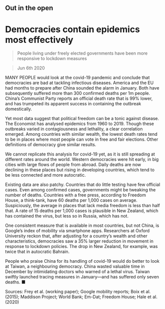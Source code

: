 ## Out in the open

# Democracies contain epidemics most effectively

> People living under freely elected governments have been more responsive to lockdown measures

> Jun 6th 2020

MANY PEOPLE would look at the covid-19 pandemic and conclude that democracies are bad at tackling infectious diseases. America and the EU had months to prepare after China sounded the alarm in January. Both have subsequently suffered more than 300 confirmed deaths per 1m people. China’s Communist Party reports an official death rate that is 99% lower, and has trumpeted its apparent success in containing the outbreak domestically.

Yet most data suggest that political freedom can be a tonic against disease. The Economist has analysed epidemics from 1960 to 2019. Though these outbreaks varied in contagiousness and lethality, a clear correlation emerged. Among countries with similar wealth, the lowest death rates tend to be in places where most people can vote in free and fair elections. Other definitions of democracy give similar results.

We cannot replicate this analysis for covid-19 yet, as it is still spreading at different rates around the world. Western democracies were hit early, in big cities with large flows of people from abroad. Daily deaths are now declining in these places but rising in developing countries, which tend to be less connected and more autocratic.

Existing data are also patchy. Countries that do little testing have few official cases. Even among confirmed cases, governments might be tweaking the number of deaths. Countries with a free press, according to Freedom House, a think-tank, have 60 deaths per 1,000 cases on average. Suspiciously, the average in places that lack media freedom is less than half that. A rate of 15 deaths per 1,000 cases is plausible in New Zealand, which has contained the virus, but less so in Russia, which has not.

One consistent measure that is available in most countries, but not China, is Google’s index of mobility via smartphone apps. Researchers at Oxford University reckon that, after adjusting for a country’s wealth and other characteristics, democracies saw a 35% larger reduction in movement in response to lockdown policies. The drop in New Zealand, for example, was twice that in autocratic Bahrain.

People who praise China for its handling of covid-19 would do better to look at Taiwan, a neighbouring democracy. China wasted valuable time in December by intimidating doctors who warned of a lethal virus. Taiwan swiftly launched tracing measures in January—and has suffered only seven deaths. ■

Sources: Frey et al. (working paper); Google mobility reports; Boix et al. (2015); Maddison Project; World Bank; Em-Dat; Freedom House; Hale et al. (2020)